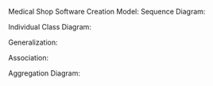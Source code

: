 Medical Shop Software Creation Model:
Sequence Diagram:
 

Individual Class Diagram:

 
 
 
 
 
 
 
 

Generalization:
 
Association:
 
Aggregation Diagram:
 




        
 






